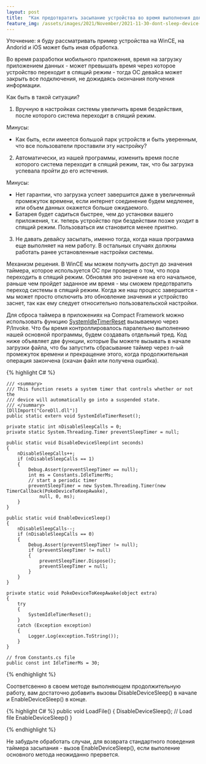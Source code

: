```yaml
---
layout: post
title:  "Как предотвратить засыпание устройства во время выполнения долгой задачи, но сохранить энергосберегающий режим работы?"
feature_img: /assets/images/2021/November/2021-11-30-dont-sleep-device-when-work/date_and_time_wince.gif
---
```


Уточнение: я буду рассматривать пример устройства на WinCE, на Andorid и iOS может быть иная обработка.

Во время разработки мобильного приложения, время на загрузку приложением данных  - может превышать время через которое устройство переходит в спящий режим - тогда ОС девайса может закрыть все подключения, не дожидаясь окончания получения информации. 

Как быть в такой ситуации?

1. Вручную в настройках системы увеличить время бездействия, после которого система переходит в спящий режим. 

Минусы: 
- Как быть, если имеется большой парк устройств и быть уверенным, что все пользователи проставили эту настройку? 

2. Автоматически, из нашей программы, изменить время после которого система переходит в спящий режим, так, что бы загрузка успевала пройти до его истечения. 

Минусы: 
- Нет гарантии, что загрузка успеет завершится даже в увеличенный промежуток времени, если интернет соединение будем медленее, или объем данных окажется больше ожидаемого.
- Батарея будет садиться быстрее, чем до установки вашего приложения, т.к. теперь устройство при бездействии позже уходит в спящий режим. Пользоваться им становится менее приятно.

3. Не давать девайсу засыпать, именно тогда, когда наша программа еще выполняет на нем работу. В остальных случаях должны работать ранее установленные настройки системы.

Механизм решения.
В WinCE мы можем получить доступ до значения таймера, которое используется ОС при проверке о том, что пора переходить в спящий режим. 
Обновляя это значение на его начальное, раньше чем пройдет заданное им время - мы сможем предотвратить переход системы в спящий режим. 
Когда же наш процесс завершится - мы может просто отключить это обновление значения и устройство заснет, так как ему следует относительно пользовательской настройки.


Для сброса таймера в приложениях на Compact Framework можно использовать функцию [SystemIdleTimerReset](https://www.pinvoke.net/default.aspx/coredll/SystemIdleTimerReset.html) вызываемую через P/Invoke. 
Что бы время контроллировалось паралельно выполнению нашей основной программы, будем создавать отдельный тред.
Код ниже объявляет две функции, которые Вы можете вызывать в начале загрузки файла, что бы запустить сбрасывание таймер через n-ый промежуток времени и прекращение этого, когда продолжительная операция закончена (скачан файл или получена ошибка).

{% highlight C# %}


    /// <summary>
    /// This function resets a system timer that controls whether or not the
    /// device will automatically go into a suspended state.
    /// </summary>
    [DllImport("CoreDll.dll")]
    public static extern void SystemIdleTimerReset();

    private static int nDisableSleepCalls = 0;
    private static System.Threading.Timer preventSleepTimer = null;

    public static void DisableDeviceSleep(int seconds)
    {
        nDisableSleepCalls++;
        if (nDisableSleepCalls == 1)
        {
            Debug.Assert(preventSleepTimer == null);
            int ms = Constants.IdleTimerMs;
            // start a periodic timer
            preventSleepTimer = new System.Threading.Timer(new TimerCallback(PokeDeviceToKeepAwake),
                null, 0, ms);
        }
    }

    public static void EnableDeviceSleep()
    {
        nDisableSleepCalls--;
        if (nDisableSleepCalls == 0)
        {
            Debug.Assert(preventSleepTimer != null);
            if (preventSleepTimer != null)
            {
                preventSleepTimer.Dispose();
                preventSleepTimer = null;
            }
        }
    }

    private static void PokeDeviceToKeepAwake(object extra)
    {
        try
        {
            SystemIdleTimerReset();
        }
        catch (Exception exception)
        {
            Logger.Log(exception.ToString());
        }
    }

    // from Constants.cs file
    public const int IdleTimerMs = 30;

{% endhighlight %}

Соответсвенно в своем методе выполняющем продолжительную работу, вам достаточно добавить вызовы DisableDeviceSleep() в начале и EnableDeviceSleep() в конце.


{% highlight C# %}
       public void LoadFile()
        {
            DisableDeviceSleep();
            // Load file
            EnableDeviceSleep()
        }

{% endhighlight %}

Не забудьте обработать случаи, для возврата стандартного поведения таймера засыпания - вызов EnableDeviceSleep(), если выполение основного метода неожиданно прервется.